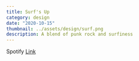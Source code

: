 ```yaml
---
title: Surf's Up
category: design
date: "2020-10-15"
thumbnail: ../assets/design/surf.png
description: A blend of punk rock and surfiness
---
```


Spotify <a href = "https://open.spotify.com/playlist/13t9d2WJ5qXinedyj0Wg56?si=0bcd10c22b564460" target="_blank" class = "err">Link</a>
